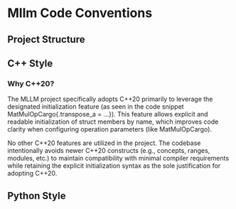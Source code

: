 # Mllm Code Conventions

## Project Structure


## C++ Style

### Why C++20?

The MLLM project specifically adopts C++20 primarily to leverage the designated initialization feature (as seen in the code snippet MatMulOpCargo{.transpose_a = ...}). This feature allows explicit and readable initialization of struct members by name, which improves code clarity when configuring operation parameters (like MatMulOpCargo).

No other C++20 features are utilized in the project. The codebase intentionally avoids newer C++20 constructs (e.g., concepts, ranges, modules, etc.) to maintain compatibility with minimal compiler requirements while retaining the explicit initialization syntax as the sole justification for adopting C++20.

## Python Style
